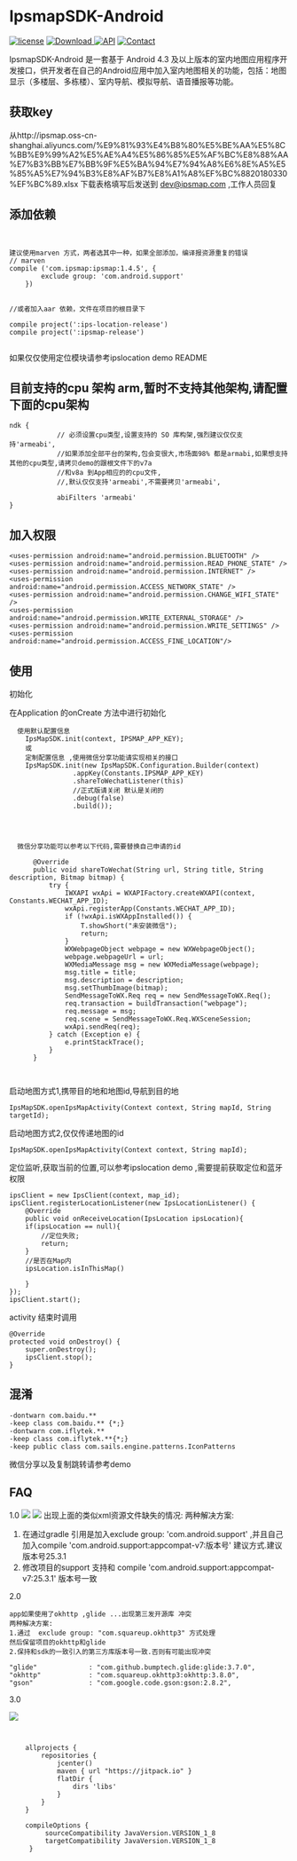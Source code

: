 # IpsmapSDK-Android

[![license](https://img.shields.io/hexpm/l/plug.svg)](https://raw.githubusercontent.com/typ0520/fastdex/master/LICENSE)
[![Download](https://api.bintray.com/packages/xun/maven/com.ipsmap/images/download.svg) ](https://bintray.com/xun/maven/com.ipsmap/_latestVersion)
[![API](https://img.shields.io/badge/API-18%2B-green.svg?style=flat)](https://android-arsenal.com/api?level=18)
[![Contact](https://img.shields.io/badge/Author-IpsMap-orange.svg?style=flat)](http://ipsmap.com)

IpsmapSDK-Android 是一套基于 Android 4.3 及以上版本的室内地图应用程序开发接口，供开发者在自己的Android应用中加入室内地图相关的功能，包括：地图显示（多楼层、多栋楼）、室内导航、模拟导航、语音播报等功能。

## 获取key
从http://ipsmap.oss-cn-shanghai.aliyuncs.com/%E9%81%93%E4%B8%80%E5%BE%AA%E5%8C%BB%E9%99%A2%E5%AE%A4%E5%86%85%E5%AF%BC%E8%88%AA%E7%B3%BB%E7%BB%9F%E5%BA%94%E7%94%A8%E6%8E%A5%E5%85%A5%E7%94%B3%E8%AF%B7%E8%A1%A8%EF%BC%8820180330%EF%BC%89.xlsx
下载表格填写后发送到  dev@ipsmap.com  ,工作人员回复

## 添加依赖

```


建议使用marven 方式，两者选其中一种，如果全部添加，编译报资源重复的错误
// marven
compile ('com.ipsmap:ipsmap:1.4.5', {
        exclude group: 'com.android.support'
    })


//或者加入aar 依赖，文件在项目的根目录下

compile project(':ips-location-release')
compile project(':ipsmap-release')


```
如果仅仅使用定位模块请参考ipslocation demo README


## 目前支持的cpu 架构 arm,暂时不支持其他架构,请配置下面的cpu架构
```
ndk {
            // 必须设置cpu类型,设置支持的 SO 库构架,强烈建议仅仅支持'armeabi',
            //如果添加全部平台的架构,包会变很大,市场面98% 都是armabi,如果想支持其他的cpu类型,请拷贝demo的跟根文件下的v7a
            //和v8a 到App相应的的cpu文件,
            //,默认仅仅支持'armeabi',不需要拷贝'armeabi',

            abiFilters 'armeabi'
}
```
## 加入权限
```
<uses-permission android:name="android.permission.BLUETOOTH" />
<uses-permission android:name="android.permission.READ_PHONE_STATE" />
<uses-permission android:name="android.permission.INTERNET" />
<uses-permission android:name="android.permission.ACCESS_NETWORK_STATE" />
<uses-permission android:name="android.permission.CHANGE_WIFI_STATE" />
<uses-permission android:name="android.permission.WRITE_EXTERNAL_STORAGE" />
<uses-permission android:name="android.permission.WRITE_SETTINGS" />
<uses-permission android:name="android.permission.ACCESS_FINE_LOCATION"/>

```

## 使用
初始化

在Application 的onCreate 方法中进行初始化
``` 
  使用默认配置信息
    IpsMapSDK.init(context, IPSMAP_APP_KEY);
    或
    定制配置信息 ,使用微信分享功能请实现相关的接口
    IpsMapSDK.init(new IpsMapSDK.Configuration.Builder(context)
                .appKey(Constants.IPSMAP_APP_KEY)
                .shareToWechatListener(this)
                //正式版请关闭 默认是关闭的
                .debug(false)
                .build());




  微信分享功能可以参考以下代码,需要替换自己申请的id

      @Override
      public void shareToWechat(String url, String title, String description, Bitmap bitmap) {
          try {
              IWXAPI wxApi = WXAPIFactory.createWXAPI(context, Constants.WECHAT_APP_ID);
              wxApi.registerApp(Constants.WECHAT_APP_ID);
              if (!wxApi.isWXAppInstalled()) {
                  T.showShort("未安装微信");
                  return;
              }
              WXWebpageObject webpage = new WXWebpageObject();
              webpage.webpageUrl = url;
              WXMediaMessage msg = new WXMediaMessage(webpage);
              msg.title = title;
              msg.description = description;
              msg.setThumbImage(bitmap);
              SendMessageToWX.Req req = new SendMessageToWX.Req();
              req.transaction = buildTransaction("webpage");
              req.message = msg;
              req.scene = SendMessageToWX.Req.WXSceneSession;
              wxApi.sendReq(req);
          } catch (Exception e) {
              e.printStackTrace();
          }
      }

                
```



启动地图方式1,携带目的地和地图id,导航到目的地
```
IpsMapSDK.openIpsMapActivity(Context context, String mapId, String targetId);

```

启动地图方式2,仅仅传递地图的id
```
IpsMapSDK.openIpsMapActivity(Context context, String mapId);

```

定位监听,获取当前的位置,可以参考ipslocation demo ,需要提前获取定位和蓝牙权限
```
ipsClient = new IpsClient(context, map_id); 
ipsClient.registerLocationListener(new IpsLocationListener() {
    @Override
    public void onReceiveLocation(IpsLocation ipsLocation){
    if(ipsLocation == null){
        //定位失败;
        return;
    }
    //是否在Map内
    ipsLocation.isInThisMap()

    }
});
ipsClient.start();
```

activity 结束时调用
```
@Override
protected void onDestroy() {
    super.onDestroy();
    ipsClient.stop();
}
```

## 混淆
```
-dontwarn com.baidu.**
-keep class com.baidu.** {*;}
-dontwarn com.iflytek.**
-keep class com.iflytek.**{*;}
-keep public class com.sails.engine.patterns.IconPatterns
```

微信分享以及复制跳转请参考demo

## FAQ
1.0
![](/pic/7991511168017_.pic.jpg)
![](/pic/8021511168507_.pic.jpg)
出现上面的类似xml资源文件缺失的情况:
两种解决方案:
1. 在通过gradle 引用是加入exclude group: 'com.android.support' ,并且自己加入compile 'com.android.support:appcompat-v7:版本号'
建议方式.建议版本号25.3.1
2. 修改项目的support 支持和  compile 'com.android.support:appcompat-v7:25.3.1' 版本号一致

2.0 
```
app如果使用了okhttp ,glide ...出现第三发开源库 冲突
两种解决方案:
1.通过  exclude group: "com.squareup.okhttp3" 方式处理
然后保留项目的okhttp和glide 
2.保持和sdk的一致引入的第三方库版本号一致.否则有可能出现冲突
```
```
"glide"             : "com.github.bumptech.glide:glide:3.7.0",
"okhttp"            : "com.squareup.okhttp3:okhttp:3.8.0",
"gson"              : "com.google.code.gson:gson:2.8.2",
 ```        


 3.0
 
![](/pic/AC0BDB3E-C313-4644-AB5F-F3C8FA209AEC.png) 
```


    allprojects {
        repositories {
            jcenter()
            maven { url "https://jitpack.io" }
            flatDir {
                dirs 'libs'
            }
        }
    }
    
    compileOptions {
         sourceCompatibility JavaVersion.VERSION_1_8
         targetCompatibility JavaVersion.VERSION_1_8
     }
```


